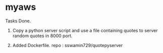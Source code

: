 # myaws
Tasks Done.

1. Copy a python server script and use a file containing quotes
   to server random quotes in 8000 port.

2. Added Dockerfile. repo : sswamin729/quotepyserver


